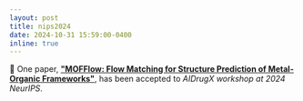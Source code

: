 ```yaml
---
layout: post
title: nips2024
date: 2024-10-31 15:59:00-0400
inline: true
---
```


💎 One paper, [**"MOFFlow: Flow Matching for Structure Prediction of Metal-Organic Frameworks"**](https://arxiv.org/abs/2410.17270), has been accepted to *AIDrugX workshop at 2024 NeurIPS*.